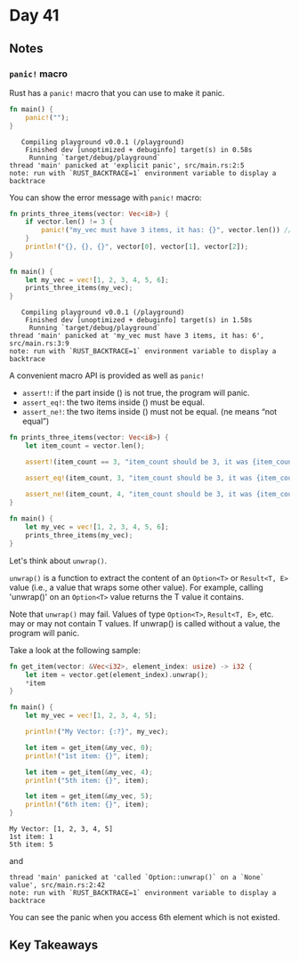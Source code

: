 # Day 41

## Notes

### `panic!` macro

Rust has a `panic!` macro that you can use to make it panic.

```rust
fn main() {
    panic!("");
}
```

```shell
   Compiling playground v0.0.1 (/playground)
    Finished dev [unoptimized + debuginfo] target(s) in 0.58s
     Running `target/debug/playground`
thread 'main' panicked at 'explicit panic', src/main.rs:2:5
note: run with `RUST_BACKTRACE=1` environment variable to display a backtrace
```

You can show the error message with `panic!` macro:

```rust
fn prints_three_items(vector: Vec<i8>) {
    if vector.len() != 3 {
        panic!("my_vec must have 3 items, it has: {}", vector.len()) // will panic if the length is not 3
    }
    println!("{}, {}, {}", vector[0], vector[1], vector[2]);
}
 
fn main() {
    let my_vec = vec![1, 2, 3, 4, 5, 6];
    prints_three_items(my_vec);
}
```

```shell
   Compiling playground v0.0.1 (/playground)
    Finished dev [unoptimized + debuginfo] target(s) in 1.58s
     Running `target/debug/playground`
thread 'main' panicked at 'my_vec must have 3 items, it has: 6', src/main.rs:3:9
note: run with `RUST_BACKTRACE=1` environment variable to display a backtrace
```

A convenient macro API is provided as well as `panic!`

- `assert!`:  if the part inside () is not true, the program will panic.
- `assert_eq!`: the two items inside () must be equal.
- `assert_ne!`: the two items inside () must not be equal. (ne means “not equal”)

```rust
fn prints_three_items(vector: Vec<i8>) {
    let item_count = vector.len();

    assert!(item_count == 3, "item_count should be 3, it was {item_count}");

    assert_eq!(item_count, 3, "item_count should be 3, it was {item_count}");

    assert_ne!(item_count, 4, "item_count should be 3, it was {item_count}");
}
 
fn main() {
    let my_vec = vec![1, 2, 3, 4, 5, 6];
    prints_three_items(my_vec);
}
```

Let's think about `unwrap()`.

`unwrap()` is a function to extract the content of an `Option<T>` or `Result<T, E>` value (i.e., a value that wraps some other value). For example, calling 'unwrap()' on an `Option<T>` value returns the T value it contains.

Note that `unwrap()` may fail. Values of type `Option<T>`, `Result<T, E>`, etc. may or may not contain T values. If unwrap() is called without a value, the program will panic.

Take a look at the following sample:

```rust
fn get_item(vector: &Vec<i32>, element_index: usize) -> i32 {
    let item = vector.get(element_index).unwrap();
    *item
}

fn main() {
    let my_vec = vec![1, 2, 3, 4, 5];

    println!("My Vector: {:?}", my_vec);

    let item = get_item(&my_vec, 0);
    println!("1st item: {}", item);

    let item = get_item(&my_vec, 4);
    println!("5th item: {}", item);

    let item = get_item(&my_vec, 5);
    println!("6th item: {}", item);
}
```

```shell
My Vector: [1, 2, 3, 4, 5]
1st item: 1
5th item: 5
```

and

```shell
thread 'main' panicked at 'called `Option::unwrap()` on a `None` value', src/main.rs:2:42
note: run with `RUST_BACKTRACE=1` environment variable to display a backtrace
```

You can see the panic when you access 6th element which is not existed.

## Key Takeaways
